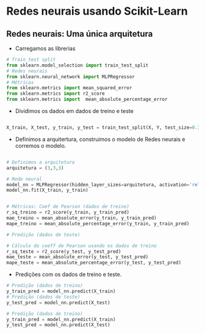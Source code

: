 # Redes neurais usando Scikit-Learn


## Redes neurais: Uma única arquitetura

* Carregamos as librerias

```python
# Train_test split
from sklearn.model_selection import train_test_split
# Redes neurais
from sklearn.neural_network import MLPRegressor
# Métricas
from sklearn.metrics import mean_squared_error
from sklearn.metrics import r2_score
from sklearn.metrics import  mean_absolute_percentage_error

```

* Dividimos os dados em dados de treino e teste

```python

X_train, X_test, y_train, y_test = train_test_split(X, Y, test_size=0.3, random_state=101)
```

* Definimos a arquitertura, construimos o modelo de Redes neurais e corremos o modelo.

```python

# Definimos a arquitetura
arquitetura = (3,3,3)

# Rede neural 
model_nn = MLPRegressor(hidden_layer_sizes=arquitetura, activation='relu', solver='adam', max_iter=500)
model_nn.fit(X_train, y_train)


# Métricas: Coef de Pearson (dados de treino)
r_sq_treino = r2_score(y_train, y_train_pred)
mae_treino = mean_absolute_error(y_train, y_train_pred)
mape_treino = mean_absolute_percentage_error(y_train, y_train_pred)

# Predição (dados de teste)

# Cálculo do coeff de Pearson usando os dados de treino
r_sq_teste = r2_score(y_test, y_test_pred)
mae_teste = mean_absolute_error(y_test, y_test_pred)
mape_teste = mean_absolute_percentage_error(y_test, y_test_pred)

```

* Predições com os dados de treino e teste. 

```python
# Predição (dados de treino)
y_train_pred = model_nn.predict(X_train)
# Predição (dados de teste)
y_test_pred = model_nn.predict(X_test)
```

```python
# Predição (dados de treino)
y_train_pred = model_nn.predict(X_train)
y_test_pred = model_nn.predict(X_test)


